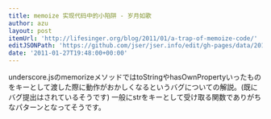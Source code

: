 ```yaml
---
title: memoize 实现代码中的小陷阱 - 岁月如歌
author: azu
layout: post
itemUrl: 'http://lifesinger.org/blog/2011/01/a-trap-of-memoize-code/'
editJSONPath: 'https://github.com/jser/jser.info/edit/gh-pages/data/2011/01/index.json'
date: '2011-01-27T19:48:00+00:00'
---
```

underscore.jsのmemorizeメソッドではtoStringやhasOwnPropertyいったものをキーとして渡した際に動作がおかしくなるというバグについての解説。(既にバグ提出はされているそうです)
一般にstrをキーとして受け取る関数でありがちなパターンとなってそうです。
